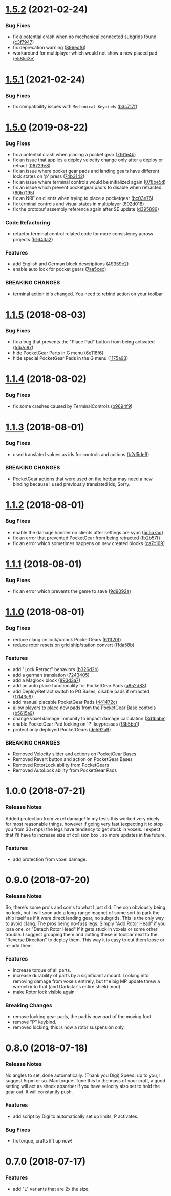 # [1.5.2](https://github.com/AutoMcDonough/PocketGear/compare/v1.5.1...v1.5.2) (2021-02-24)


### Bug Fixes

* fix a potential crash when no mechanical connected subgrids found ([c3f7947](https://github.com/AutoMcDonough/PocketGear/commit/c3f794778863e25a0083e70043a368caf1adcdfa))
* fix deprecation warning ([896edf6](https://github.com/AutoMcDonough/PocketGear/commit/896edf67517bc1d6d3701fcd34bd40bdd3c7ec9e))
* workaround for multiplayer which would not show a new placed pad ([e585c3e](https://github.com/AutoMcDonough/PocketGear/commit/e585c3e0ba13ce16e9e94c52a55c0ba4c4e18c05))



# [1.5.1](https://github.com/AutoMcDonough/PocketGear/compare/v1.5.0...v1.5.1) (2021-02-24)


### Bug Fixes

* fix compatibility issues with `Mechanical Keybinds` ([b3c717f](https://github.com/AutoMcDonough/PocketGear/commit/b3c717f7ba638453ffc49016dcde4d18cad918f7))



# [1.5.0](https://github.com/AutoMcDonough/PocketGear/compare/v1.1.5...v1.5.0) (2019-08-22)


### Bug Fixes

* fix a potential crash when placing a pocket gear ([7f61e4b](https://github.com/AutoMcDonough/PocketGear/commit/7f61e4b))
* fix an issue that applies a deploy velocity change only after a deploy or retract ([06729e8](https://github.com/AutoMcDonough/PocketGear/commit/06729e8))
* fix an issue where pocket gear pads and landing gears have different lock states on 'p' press ([74b3142](https://github.com/AutoMcDonough/PocketGear/commit/74b3142))
* fix an issue where terminal controls would be initialized again ([078be5d](https://github.com/AutoMcDonough/PocketGear/commit/078be5d))
* fix an issue which prevent pocketgear pad's to disable when retracted ([60b7195](https://github.com/AutoMcDonough/PocketGear/commit/60b7195))
* fix an NRE on clients when trying to place a pocketgear ([bc03e76](https://github.com/AutoMcDonough/PocketGear/commit/bc03e76))
* fix terminal controls and visual states in multiplayer  ([602d018](https://github.com/AutoMcDonough/PocketGear/commit/602d018))
* fix the protobuf assembly reference again after SE update ([d395899](https://github.com/AutoMcDonough/PocketGear/commit/d395899))


### Code Refactoring

* refactor terminal control related code for more consistency across projects ([61643a2](https://github.com/AutoMcDonough/PocketGear/commit/61643a2))


### Features

* add English and German block descriptions ([49359e2](https://github.com/AutoMcDonough/PocketGear/commit/49359e2))
* enable auto lock for pocket gears ([7aa5cec](https://github.com/AutoMcDonough/PocketGear/commit/7aa5cec))


### BREAKING CHANGES

* terminal action id's changed. You need to rebind action on your toolbar



<a name="1.1.5"></a>
# [1.1.5](https://github.com/AutoMcDonough/PocketGear/compare/v1.1.4...v1.1.5) (2018-08-03)


### Bug Fixes

* fix a bug that prevents the "Place Pad" button from being activated ([fdb7c97](https://github.com/AutoMcDonough/PocketGear/commit/fdb7c97))
* hide PocketGear Parts in G menu ([6e118f6](https://github.com/AutoMcDonough/PocketGear/commit/6e118f6))
* hide special PocketGear Pads in the G menu ([1175a93](https://github.com/AutoMcDonough/PocketGear/commit/1175a93))



<a name="1.1.4"></a>
# [1.1.4](https://github.com/AutoMcDonough/PocketGear/compare/v1.1.3...v1.1.4) (2018-08-02)


### Bug Fixes

* fix some crashes caused by TerminalControls ([b9694f9](https://github.com/AutoMcDonough/PocketGear/commit/b9694f9))



<a name="1.1.3"></a>
# [1.1.3](https://github.com/AutoMcDonough/PocketGear/compare/v1.1.2...v1.1.3) (2018-08-01)


### Bug Fixes

* used translated values as ids for controls and actions ([b2d5de6](https://github.com/AutoMcDonough/PocketGear/commit/b2d5de6))


### BREAKING CHANGES

* PocketGear actions that were used on the hotbar may need a new binding because I used previously translated ids, Sorry.



<a name="1.1.2"></a>
# [1.1.2](https://github.com/AutoMcDonough/PocketGear/compare/v1.1.1...v1.1.2) (2018-08-01)


### Bug Fixes

* enable the damage handler on clients after settings are sync ([5c5a7ad](https://github.com/AutoMcDonough/PocketGear/commit/5c5a7ad))
* fix an error that prevented PocketGear from being retracted ([fb2b57f](https://github.com/AutoMcDonough/PocketGear/commit/fb2b57f))
* fix an error which sometimes happens on new created blocks ([ca7c169](https://github.com/AutoMcDonough/PocketGear/commit/ca7c169))



<a name="1.1.1"></a>
# [1.1.1](https://github.com/AutoMcDonough/PocketGear/compare/v1.1.0...v1.1.1) (2018-08-01)


### Bug Fixes

* fix an error which prevents the game to save ([9d9092a](https://github.com/AutoMcDonough/PocketGear/commit/9d9092a))



<a name="1.1.0"></a>
# [1.1.0](https://github.com/AutoMcDonough/PocketGear/compare/v1.0.0...v1.1.0) (2018-08-01)


### Bug Fixes

* reduce clang on lock/unlock PocketGears ([611f20f](https://github.com/AutoMcDonough/PocketGear/commit/611f20f))
* reduce rotor resets on grid ship/station convert ([f1da58b](https://github.com/AutoMcDonough/PocketGear/commit/f1da58b))


### Features

* add "Lock Retract" behaviors ([b326d2b](https://github.com/AutoMcDonough/PocketGear/commit/b326d2b))
* add a german translation ([7243405](https://github.com/AutoMcDonough/PocketGear/commit/7243405))
* add a Maglock block ([893d3a7](https://github.com/AutoMcDonough/PocketGear/commit/893d3a7))
* add an auto place functionality for PocketGear Pads ([a852d83](https://github.com/AutoMcDonough/PocketGear/commit/a852d83))
* add Deploy/Retract switch to PG Bases, disable pads if retracted ([17f43c9](https://github.com/AutoMcDonough/PocketGear/commit/17f43c9))
* add manual placable PocketGear Pads ([441472c](https://github.com/AutoMcDonough/PocketGear/commit/441472c))
* allow players to place new pads from the PocketGear Base controls ([b5615a9](https://github.com/AutoMcDonough/PocketGear/commit/b5615a9))
* change voxel damage immunity  to impact damage calculation ([3d1babe](https://github.com/AutoMcDonough/PocketGear/commit/3d1babe))
* enable PocketGear Pad locking on 'P' keypresses ([f3b5bb1](https://github.com/AutoMcDonough/PocketGear/commit/f3b5bb1))
* protect only deployed PocketGears ([de592a9](https://github.com/AutoMcDonough/PocketGear/commit/de592a9))


### BREAKING CHANGES

* Removed Velocity slider and actions on PocketGear Bases
* Removed Revert button and action on PocketGear Bases
* Removed RotorLock ability from PocketGears
* Removed AutoLock ability from PocketGear Pads



<a name="1.0.0"></a>
# 1.0.0 (2018-07-21)

### Release Notes

Added protection from voxel damage! In my tests this worked very nicely for most reasonable things, however if going very fast (expecting it to stop you from 30+mps) the legs have tendency to get stuck in voxels. I expect that I'll have to increase size of collision box.. so more updates in the future.

### Features

* add protection from voxel damage.



<a name="0.9.0"></a>
# 0.9.0 (2018-07-20)

### Release Notes

So, there's some pro's and con's to what I just did. The con obviously being no lock, but I will soon add a long-range magnet of some sort to park the ship itself as if it were direct landing gear, no subgrids. This is the only way to avoid clang.
The pros being no-fuss legs. Simply "Add Rotor Head" if you lose one, or "Detach Rotor Head" If it gets stuck in voxels or some other trouble. I suggest grouping them and putting these in toolbar next to the "Reverse Direction" to deploy them. This way it is easy to cut them loose or re-add them. 

### Features

* increase torque of all parts.
* increase durability of parts by a significant amount. Looking into removing damage from voxels entirely, but the big MP update threw a wrench into that (and Darkstar's entire shield mod).
* make Rotor lock visible again


### Breaking Changes

* remove locking gear pads, the pad is now part of the moving foot.
* remove "P" keybind.
* removed locking, this is now a rotor suspension only.



<a name="0.8.0"></a>
# 0.8.0 (2018-07-18)

### Release Notes

No angles to set, done automatically. (Thank you Digi)
Speed: up to you, I suggest 5rpm or so.
Max torque: Tune this to the mass of your craft, a good setting will act as shock absorber if you have velocity also set to hold the gear out. It will constantly push.

### Features

* add script by Digi to automatically set up limits, P activates.

### Bug Fixes

* fix torque, crafts lift up now!



<a name="0.7.0"></a>
# 0.7.0 (2018-07-17)


### Features

* add "L" variants that are 2x the size.